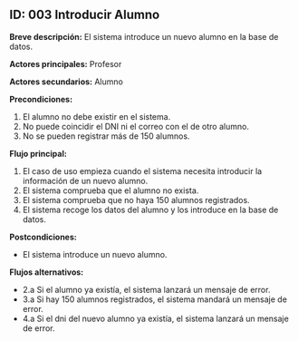 ## ID: 003 Introducir Alumno

**Breve descripción:** El sistema introduce un nuevo alumno en la base de datos.

**Actores principales:** Profesor

**Actores secundarios:** Alumno

**Precondiciones:**

 1. El alumno no debe existir en el sistema.
 2. No puede coincidir el DNI ni el correo con el de otro alumno.
 3. No se pueden registrar más de 150 alumnos.

**Flujo principal:**

 1. El caso de uso empieza cuando el sistema necesita introducir la información de un nuevo alumno.
 2. El sistema comprueba que el alumno no exista.
 3. El sistema comprueba que no haya 150 alumnos registrados.
 4. El sistema recoge los datos del alumno y los introduce en la base de datos.

**Postcondiciones:**

 - El sistema introduce un nuevo alumno.

**Flujos alternativos:**
- 2.a Si el alumno ya existía, el sistema lanzará un mensaje de error.
- 3.a Si hay 150 alumnos registrados, el sistema mandará un mensaje de error.
- 4.a Si el dni del nuevo alumno ya existía, el sistema lanzará un mensaje de error.
